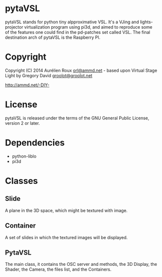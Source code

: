 pytaVSL
=======

pytaVSL stands for python tiny alpproximative VSL. 
It's a VJing and lights-projector virtualization program using pi3d, and aimed to reproduce some of the features one could find in the pd-patches set called VSL. The final destination arch of pytaVSL is the Raspberry PI.

Copyright
=========

Copyright (C) 2014 Aurélien Roux <orl@ammd.net> - based upon Virtual Stage Light by Gregory David <groolot@groolot.net>

http://ammd.net/-DIY-

License
=======

pytaVSL is released under the terms of the GNU General Public License, version 2 or later. 

Dependencies
============

- python-liblo
- pi3d

Classes
=======

Slide
-----

A plane in the 3D space, which might be textured with image.

Container
---------

A set of slides in which the textured images will be displayed.

PytaVSL
-------

The main class, it contains the OSC server and methods, the 3D Display, the Shader, the Camera, the files list, and the Containers.

